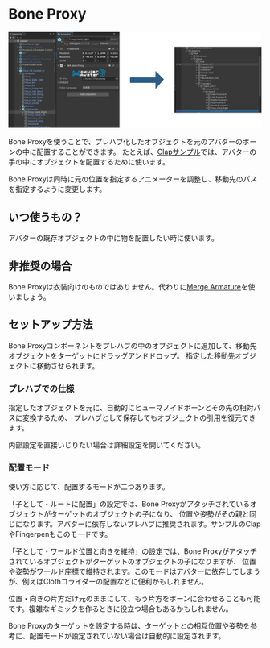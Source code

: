 ﻿# Bone Proxy

![Bone Proxy](bone-proxy-compare.png)

Bone Proxyを使うことで、プレハブ化したオブジェクトを元のアバターのボーンの中に配置することができます。
たとえば、[Clapサンプル](/docs/samples/#clap)では、アバターの手の中にオブジェクトを配置するために使います。

Bone Proxyは同時に元の位置を指定するアニメーターを調整し、移動先のパスを指定するように変更します。

## いつ使うもの？

アバターの既存オブジェクトの中に物を配置したい時に使います。

## 非推奨の場合

Bone Proxyは衣装向けのものではありません。代わりに[Merge Armature](merge-armature.md)を使いましょう。

## セットアップ方法

Bone Proxyコンポーネントをプレハブの中のオブジェクトに追加して、移動先オブジェクトをターゲットにドラッグアンドドロップ。
指定した移動先オブジェクトに移動させられます。

### プレハブでの仕様

指定したオブジェクトを元に、自動的にヒューマノイドボーンとその先の相対パスに変換するため、
プレハブとして保存してもオブジェクトの引用を復元できます。

内部設定を直接いじりたい場合は詳細設定を開いてください。

### 配置モード

使い方に応じて、配置するモードが二つあります。

「子として・ルートに配置」の設定では、Bone Proxyがアタッチされているオブジェクトがターゲットのオブジェクトの子になり、
位置や姿勢がその親と同じになります。アバターに依存しないプレハブに推奨されます。サンプルのClapやFingerpenもこのモードです。

「子として・ワールド位置と向きを維持」の設定では、Bone Proxyがアタッチされているオブジェクトがターゲットのオブジェクトの子になりますが、
位置や姿勢がワールド座標で維持されます。このモードはアバターに依存してしまうが、例えばClothコライダーの配置などに便利かもしれません。

位置・向きの片方だけ元のままにして、もう片方をボーンに合わせることも可能です。複雑なギミックを作るときに役立つ場合もあるかもしれません。

Bone Proxyのターゲットを設定する時は、ターゲットとの相互位置や姿勢を参考に、配置モードが設定されていない場合は自動的に設定されます。